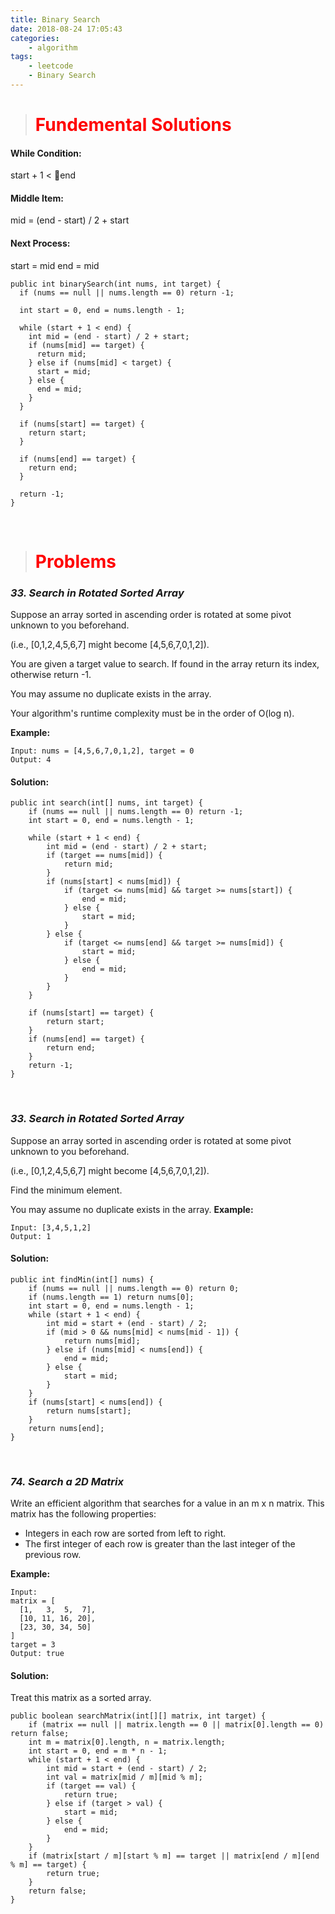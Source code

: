 ```yaml
---
title: Binary Search
date: 2018-08-24 17:05:43
categories: 
    - algorithm
tags: 
    - leetcode
    - Binary Search
---
```

># <font color=red> Fundemental Solutions</font>
#### While Condition:
start + 1 < end
#### Middle Item:
mid = (end - start) / 2 + start 
#### Next Process:
start = mid
end = mid
<!-- more -->
```
public int binarySearch(int nums, int target) {
  if (nums == null || nums.length == 0) return -1;

  int start = 0, end = nums.length - 1;

  while (start + 1 < end) {
    int mid = (end - start) / 2 + start;
    if (nums[mid] == target) {
      return mid;
    } else if (nums[mid] < target) {
      start = mid;
    } else {
      end = mid;
    }
  }

  if (nums[start] == target) {
    return start;
  }

  if (nums[end] == target) {
    return end;
  }
  
  return -1;
}
```
&nbsp;
&nbsp;
># <font color=red> Problems </font>
### *33. Search in Rotated Sorted Array*

Suppose an array sorted in ascending order is rotated at some pivot unknown to you beforehand.

(i.e., [0,1,2,4,5,6,7] might become [4,5,6,7,0,1,2]).

You are given a target value to search. If found in the array return its index, otherwise return -1.

You may assume no duplicate exists in the array.

Your algorithm's runtime complexity must be in the order of O(log n).

**Example:**
```
Input: nums = [4,5,6,7,0,1,2], target = 0
Output: 4
```
#### Solution:
```
public int search(int[] nums, int target) {
    if (nums == null || nums.length == 0) return -1;     
    int start = 0, end = nums.length - 1;
    
    while (start + 1 < end) {
        int mid = (end - start) / 2 + start;
        if (target == nums[mid]) {
            return mid;
        }
        if (nums[start] < nums[mid]) {
            if (target <= nums[mid] && target >= nums[start]) {
                end = mid;
            } else {
                start = mid;
            }  
        } else {
            if (target <= nums[end] && target >= nums[mid]) {
                start = mid;
            } else {
                end = mid;
            }
        }
    }
    
    if (nums[start] == target) {
        return start;
    }
    if (nums[end] == target) {
        return end;
    }
    return -1;
}
```
&nbsp;
&nbsp;
### *33. Search in Rotated Sorted Array*
Suppose an array sorted in ascending order is rotated at some pivot unknown to you beforehand.

(i.e.,  [0,1,2,4,5,6,7] might become  [4,5,6,7,0,1,2]).

Find the minimum element.

You may assume no duplicate exists in the array.
**Example:**
```
Input: [3,4,5,1,2] 
Output: 1
```
#### Solution:
```
public int findMin(int[] nums) {
    if (nums == null || nums.length == 0) return 0;
    if (nums.length == 1) return nums[0];
    int start = 0, end = nums.length - 1;
    while (start + 1 < end) {
        int mid = start + (end - start) / 2;
        if (mid > 0 && nums[mid] < nums[mid - 1]) {
            return nums[mid];
        } else if (nums[mid] < nums[end]) {
            end = mid;
        } else {
            start = mid;
        }
    }
    if (nums[start] < nums[end]) {
        return nums[start];
    }
    return nums[end];
}
```
&nbsp;
&nbsp;
### *74. Search a 2D Matrix*
Write an efficient algorithm that searches for a value in an m x n matrix. This matrix has the following properties:

* Integers in each row are sorted from left to right.
* The first integer of each row is greater than the last integer of the previous row.

**Example:**
```
Input:
matrix = [
  [1,   3,  5,  7],
  [10, 11, 16, 20],
  [23, 30, 34, 50]
]
target = 3
Output: true
```
#### Solution:
Treat this matrix as a sorted array.
```
public boolean searchMatrix(int[][] matrix, int target) {
    if (matrix == null || matrix.length == 0 || matrix[0].length == 0) return false;
    int m = matrix[0].length, n = matrix.length;
    int start = 0, end = m * n - 1;
    while (start + 1 < end) {
        int mid = start + (end - start) / 2;
        int val = matrix[mid / m][mid % m];
        if (target == val) {
            return true;
        } else if (target > val) {
            start = mid;
        } else {
            end = mid;
        }
    }
    if (matrix[start / m][start % m] == target || matrix[end / m][end % m] == target) {
        return true;
    }
    return false;
}
```
